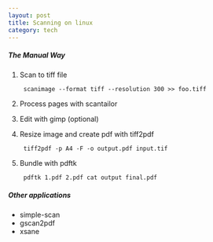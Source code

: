 ```yaml
---
layout: post
title: Scanning on linux
category: tech
---
```


##### The Manual Way

1. Scan to tiff file

        scanimage --format tiff --resolution 300 >> foo.tiff
        
2. Process pages with scantailor

3. Edit with gimp (optional)

4. Resize image and create pdf with tiff2pdf

        tiff2pdf -p A4 -F -o output.pdf input.tif
        
5. Bundle with pdftk

        pdftk 1.pdf 2.pdf cat output final.pdf
        
##### Other applications

- simple-scan
- gscan2pdf
- xsane

